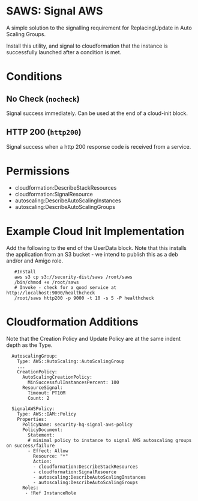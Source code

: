 # SAWS: Signal AWS

A simple solution to the signalling requirement for ReplacingUpdate in Auto Scaling Groups.

Install this utility, and signal to cloudformation that the instance is successfully launched after a condition is met.

# Conditions

## No Check (`nocheck`)

Signal success immediately.  Can be used at the end of a cloud-init block.

## HTTP 200 (`http200`)

Signal success when a http 200 response code is received from a service.

# Permissions

  * cloudformation:DescribeStackResources
  * cloudformation:SignalResource
  * autoscaling:DescribeAutoScalingInstances
  * autoscaling:DescribeAutoScalingGroups

# Example Cloud Init Implementation

Add the following to the end of the UserData block.  Note that this installs the application
from an S3 bucket - we intend to publish this as a deb and/or and Amigo role.

```
   #Install
   aws s3 cp s3://security-dist/saws /root/saws
   /bin/chmod +x /root/saws
   # Invoke - check for a good service at http://localhost:9000/healthcheck
   /root/saws http200 -p 9000 -t 10 -s 5 -P healthcheck
```

# Cloudformation Additions

Note that the Creation Policy and Update Policy are at the same indent depth as the Type.
```
  AutoscalingGroup:
    Type: AWS::AutoScaling::AutoScalingGroup
    ...
    CreationPolicy:
      AutoScalingCreationPolicy:
        MinSuccessfulInstancesPercent: 100
      ResourceSignal:
        Timeout: PT10M
        Count: 2

  SignalAWSPolicy:
    Type: AWS::IAM::Policy
    Properties:
      PolicyName: security-hq-signal-aws-policy
      PolicyDocument:
        Statement:
        # minimal policy to instance to signal AWS autoscaling groups on success/failure
        - Effect: Allow
          Resource: "*"
          Action:
          - cloudformation:DescribeStackResources
          - cloudformation:SignalResource
          - autoscaling:DescribeAutoScalingInstances
          - autoscaling:DescribeAutoScalingGroups
      Roles:
       - !Ref InstanceRole
```
